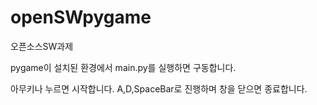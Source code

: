 # openSWpygame
오픈소스SW과제

pygame이 설치된 환경에서 main.py를 실행하면 구동합니다.

아무키나 누르면 시작합니다.
A,D,SpaceBar로 진행하며
창을 닫으면 종료합니다.
